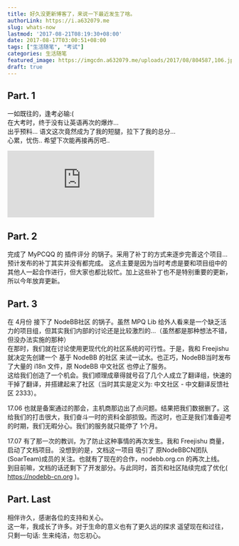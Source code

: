 ```yaml
---
title: 好久没更新博客了，来说一下最近发生了啥。
authorLink: https://i.a632079.me
slug: whats-now
lastmod: '2017-08-21T08:19:30+08:00'
date: 2017-08-17T03:00:51+08:00
tags: ["生活随笔", "考试"]
categories: 生活随笔
featured_image: https://imgcdn.a632079.me/uploads/2017/08/804587,106.jpg
draft: true
---
```


## Part. 1
一如既往的，逢考必输:(   
在大考时，终于没有让英语再次的爆炸...  
出乎预料... 语文这次竟然成为了我的短腿，拉下了我的总分...  
心累，忧伤.. 希望下次能再接再厉吧..  
<iframe id="cplayer" frameborder="no" border="0" marginwidth="0" marginheight="0" width="330" height="auto" src="https://cdn.a632079.me/163cplayer.html?playlist=28391863,22640061,32317208,28891491,477839635,427610054,463722628,436668247,5307982,394912,394911,857896,347230,115502,28949444,109558,185879"></iframe>
<script src="https://cdn.a632079.me/auto_cplayer.js"></script>

## Part. 2
完成了 MyPCQQ 的 插件评分 的锅子。采用了补丁的方式来逐步完善这个项目...  
预计发布的补丁其实并没有都完成。 这点主要是因为当时考虑是要和项目组中的其他人一起合作进行，但大家也都比较忙。加上这些补丁也不是特别重要的更新，所以今年放弃更新。  

## Part. 3
在 4月份 接下了 NodeBB社区 的锅子。虽然 MPQ Lib 给外人看来是一个缺乏活力的项目组，但其实我们内部的讨论还是比较激烈的...（虽然都是那种想法不错，但没办法实施的那种）  
  在那时，我们就在讨论使用更现代化的社区系统的可行性。于是，我和 Freejishu 就决定先创建一个 基于 NodeBB
 的社区 来试一试水。也正巧，NodeBB当时发布了大量的 i18n 文件，原 NodeBB 中文社区 也停止了服务。  
这给我们创造了一个机会。我们顺理成章得就号召了几个人成立了翻译组，快速的干掉了翻译，并搭建起来了社区（当时其实是定义为: 中文社区 - 中文翻译反馈社区 2333）。  

17.06 也就是备案通过的那会，主机商那边出了点问题。结果把我们数据删了。这给我们的打击很大，我们奋斗一时的资料全部损毁。而这时，也正是我们准备迎考的时期，我们无暇分心。我们的服务就只能停了 1个月。

17.07 有了那一次的教训，为了防止这种事情的再次发生。我和 Freejishu 商量，启动了文档项目。
没想到的是，文档这一项目 吸引了 原NodeBBCN团队(SoarTeam)成员的关注。也就有了现在的合作，nodebb.org.cn 的再次上线。  
到目前嘛，文档的话还剩下了开发部分。与此同时，首页和社区陆续完成了优化( https://nodebb-cn.org )。

## Part. Last
相伴许久，感谢各位的支持和关心。  
这一年，我成长了许多。对于生命的意义也有了更久远的探求
遥望现在和过往，只剩一句话: 生来纯洁，勿忘初心。